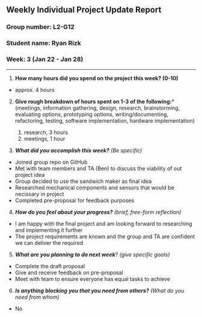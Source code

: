 ## Weekly Individual Project Update Report
### Group number: L2-G12
### Student name: Ryan Rizk
### Week: 3 (Jan 22 - Jan 28)
___
1. **How many hours did you spend on the project this week? (0-10)**
  - approx. 4 hours

2. **Give rough breakdown of hours spent on 1-3 of the following:***
   (meetings, information gathering, design, research, brainstorming, evaluating options, prototyping options, writing/documenting, refactoring, testing, software implementation, hardware implementation)
   1. research, 3 hours
   3. meetings, 1 hour

3. ***What did you accomplish this week?*** _(Be specific)_
  - Joined group repo on GitHub
  - Met with team members and TA (Ben) to discuss the viability of out project idea
  - Group decided to use the sandwich maker as final idea
  - Researched mechanical components and sensors that would be necissary in project
  - Completed pre-proposal for feedback purposes

4. ***How do you feel about your progress?*** _(brief, free-form reflection)_
  - I am happy with the final project and am looking forward to researching and implementing it further
  - The project requirements are known and the group and TA are confident we can deliver the required

5. ***What are you planning to do next week***? _(give specific goals)_
  - Complete the draft proposal
  - Give and receive feedback on pre-proposal
  - Meet with team to ensure everyone has equal tasks to achieve

6. ***Is anything blocking you that you need from others?*** _(What do you need from whom)_
  - No
